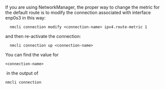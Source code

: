If you are using NetworkManager, the proper way to change the metric for the default route is to modify the connection associated with interface enp0s3 in this way:

`   nmcli connection modify <connection-name> ipv4.route-metric 1   `

and then re-activate the connection:

`   nmcli connection up <connection-name>   `

You can find the value for 

`<connection-name>`

 in the output of 

`nmcli connection`

